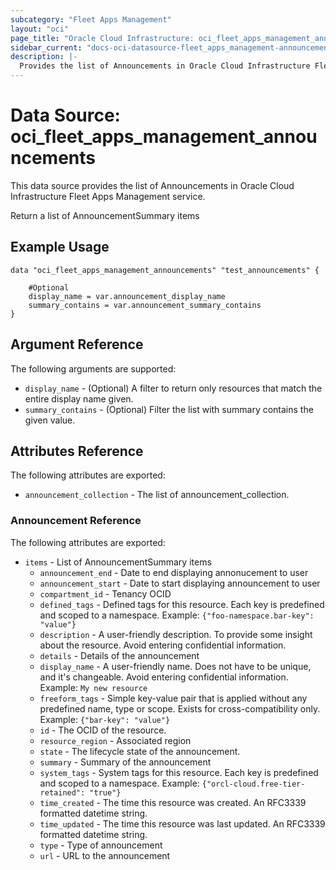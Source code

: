 ```yaml
---
subcategory: "Fleet Apps Management"
layout: "oci"
page_title: "Oracle Cloud Infrastructure: oci_fleet_apps_management_announcements"
sidebar_current: "docs-oci-datasource-fleet_apps_management-announcements"
description: |-
  Provides the list of Announcements in Oracle Cloud Infrastructure Fleet Apps Management service
---
```


# Data Source: oci_fleet_apps_management_announcements
This data source provides the list of Announcements in Oracle Cloud Infrastructure Fleet Apps Management service.

Return a list of AnnouncementSummary items

## Example Usage

```hcl
data "oci_fleet_apps_management_announcements" "test_announcements" {

	#Optional
	display_name = var.announcement_display_name
	summary_contains = var.announcement_summary_contains
}
```

## Argument Reference

The following arguments are supported:

* `display_name` - (Optional) A filter to return only resources that match the entire display name given.
* `summary_contains` - (Optional) Filter the list with summary contains the given value. 


## Attributes Reference

The following attributes are exported:

* `announcement_collection` - The list of announcement_collection.

### Announcement Reference

The following attributes are exported:

* `items` - List of AnnouncementSummary items
	* `announcement_end` - Date to end displaying annonucement to user
	* `announcement_start` - Date to start displaying announcement to user
	* `compartment_id` - Tenancy OCID
	* `defined_tags` - Defined tags for this resource. Each key is predefined and scoped to a namespace. Example: `{"foo-namespace.bar-key": "value"}` 
	* `description` - A user-friendly description. To provide some insight about the resource. Avoid entering confidential information. 
	* `details` - Details of the announcement
	* `display_name` - A user-friendly name. Does not have to be unique, and it's changeable. Avoid entering confidential information.  Example: `My new resource` 
	* `freeform_tags` - Simple key-value pair that is applied without any predefined name, type or scope. Exists for cross-compatibility only. Example: `{"bar-key": "value"}` 
	* `id` - The OCID of the resource.
	* `resource_region` - Associated region
	* `state` - The lifecycle state of the announcement.
	* `summary` - Summary of the announcement
	* `system_tags` - System tags for this resource. Each key is predefined and scoped to a namespace. Example: `{"orcl-cloud.free-tier-retained": "true"}` 
	* `time_created` - The time this resource was created. An RFC3339 formatted datetime string.
	* `time_updated` - The time this resource was last updated. An RFC3339 formatted datetime string.
	* `type` - Type of announcement
	* `url` - URL to the announcement

